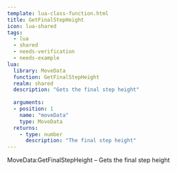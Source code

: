 ```yaml
---
template: lua-class-function.html
title: GetFinalStepHeight
icon: lua-shared
tags:
  - lua
  - shared
  - needs-verification
  - needs-example
lua:
  library: MoveData
  function: GetFinalStepHeight
  realm: shared
  description: "Gets the final step height"
  
  arguments:
  - position: 1
    name: "moveData"
    type: MoveData
  returns:
    - type: number
      description: "The final step height"
---
```


<div class="lua__search__keywords">
MoveData:GetFinalStepHeight &#x2013; Gets the final step height
</div>
